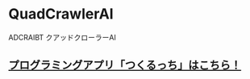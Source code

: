 # QuadCrawlerAI
ADCRAIBT クアッドクローラーAI 

## [プログラミングアプリ「つくるっち」はこちら！](https://bit-trade-one.github.io/QuadCrawlerAI/docs/app.html)


